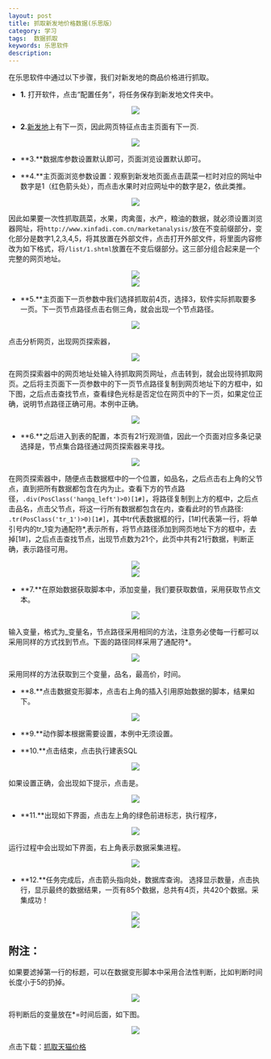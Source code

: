 ```yaml
---
layout: post
title: 抓取新发地价格数据(乐思版）
category: 学习
tags:  数据抓取
keywords: 乐思软件
description: 
---
```


在乐思软件中通过以下步骤，我们对新发地的商品价格进行抓取。

* **1.** 打开软件，点击“配置任务”，将任务保存到新发地文件夹中。

<div align="center"><img src="http://7xo51k.com1.z0.glb.clouddn.com/lesi1.png-wx"  ></div>

* **2.**[新发地](http://www.xinfadi.com.cn/marketanalysis/0/list/1.shtml)上有下一页，因此网页特征点击主页面有下一页.

<div align="center"><img src="http://7xo51k.com1.z0.glb.clouddn.com/lesi2.png-wx"  ></div>

* **3.**数据库参数设置默认即可，页面浏览设置默认即可。

* **4.**主页面浏览参数设置：观察到新发地页面点击蔬菜一栏时对应的网址中数字是1（红色箭头处），而点击水果时对应网址中的数字是2，依此类推。

<div align="center"><img src="http://7xo51k.com1.z0.glb.clouddn.com/lesi3.png-wx"  ></div>

因此如果要一次性抓取蔬菜，水果，肉禽蛋，水产，粮油的数据，就必须设置浏览器网址，将`http://www.xinfadi.com.cn/marketanalysis/`放在不变前缀部分，变化部分是数字1,2,3,4,5，将其放置在外部文件，点击打开外部文件，将里面内容修改为如下格式，将`/list/1.shtml`放置在不变后缀部分。这三部分组合起来是一个完整的网页地址。

<div align="center"><img src="http://7xo51k.com1.z0.glb.clouddn.com/lesi4.png-wx"  ></div>

<div align="center"><img src="http://7xo51k.com1.z0.glb.clouddn.com/lesi5.png-wx"  ></div>

* **5.**主页面下一页参数中我们选择抓取前4页，选择3，软件实际抓取要多一页。下一页节点路径点击右侧三角，就会出现一个节点路径。

<div align="center"><img src="http://7xo51k.com1.z0.glb.clouddn.com/lesi6.png-wx"  ></div>

点击分析网页，出现网页探索器，

<div align="center"><img src="http://7xo51k.com1.z0.glb.clouddn.com/lesi7.png-wx"  ></div>

在网页探索器中的网页地址处输入待抓取网页网址，点击转到，就会出现待抓取网页。之后将主页面下一页参数中的下一页节点路径复制到网页地址下的方框中，如下图，之后点击查找节点，查看绿色光标是否定位在网页中的下一页，如果定位正确，说明节点路径正确可用。本例中正确。

<div align="center"><img src="http://7xo51k.com1.z0.glb.clouddn.com/lesi8.png-wx"  ></div>

* **6.**之后进入到表的配置，本页有21行观测值，因此一个页面对应多条记录选择是，节点集合路径通过网页探索器来寻找。

<div align="center"><img src="http://7xo51k.com1.z0.glb.clouddn.com/lesi9.png-wx"  ></div>

在网页探索器中，随便点击数据框中的一个位置，如品名，之后点击右上角的父节点，直到把所有数据都包含在内为止。查看下方的节点路径，`.div(PosClass('hangq_left')>0)[1#]`，将路径复制到上方的框中，之后点击品名，点击父节点，将这一行所有数据都包含在内，查看此时的节点路径:` .tr(PosClass('tr_1')>0)[1#]`，其中tr代表数据框的行，[1#]代表第一行，将单引号内的tr_1变为通配符*,表示所有，将节点路径添加到网页地址下方的框中，去掉[1#]，之后点击查找节点，出现节点数为21个，此页中共有21行数据，判断正确，表示路径可用。

<div align="center"><img src="http://7xo51k.com1.z0.glb.clouddn.com/lesi10.png-wx" ></div>

<div align="center"><img src="http://7xo51k.com1.z0.glb.clouddn.com/lesi11.png-wx"  ></div>

* **7.**在原始数据获取脚本中，添加变量，我们要获取数值，采用获取节点文本。

<div align="center"><img src="http://7xo51k.com1.z0.glb.clouddn.com/lesi12.png-wx"  ></div>

输入变量，格式为_变量名，节点路径采用相同的方法，注意务必使每一行都可以采用同样的方式找到节点。下面的路径同样采用了通配符*。

<div align="center"><img src="http://7xo51k.com1.z0.glb.clouddn.com/lesi13.png-wx"  ></div>

采用同样的方法获取到三个变量，品名，最高价，时间。

* **8.**点击数据变形脚本，点击右上角的插入引用原始数据的脚本，结果如下。

<div align="center"><img src="http://7xo51k.com1.z0.glb.clouddn.com/lesi14.png-wx"  ></div>

* **9.**动作脚本根据需要设置，本例中无须设置。

* **10.**点击结束，点击执行建表SQL

<div align="center"><img src="http://7xo51k.com1.z0.glb.clouddn.com/lesi15.png-wx"  ></div>

如果设置正确，会出现如下提示，点击是。

<div align="center"><img src="http://7xo51k.com1.z0.glb.clouddn.com/lesi16.png-wx"  ></div>

* **11.**出现如下界面，点击左上角的绿色前进标志，执行程序，

<div align="center"><img src="http://7xo51k.com1.z0.glb.clouddn.com/lesi17.png-wx"  ></div>

运行过程中会出现如下界面，右上角表示数据采集进程。

<div align="center"><img src="http://7xo51k.com1.z0.glb.clouddn.com/lesi18.png-wx"  ></div>

* **12.**任务完成后，点击箭头指向处，数据库查询。
选择显示数量，点击执行，显示最终的数据结果，一页有85个数据，总共有4页，共420个数据。采集成功！

<div align="center"><img src="http://7xo51k.com1.z0.glb.clouddn.com/lesi19.png-wx"  ></div>

<div align="center"><img src="http://7xo51k.com1.z0.glb.clouddn.com/lesi20.png-wx"  ></div>

## 附注：

如果要滤掉第一行的标题，可以在数据变形脚本中采用合法性判断，比如判断时间长度小于5的扔掉。

<div align="center"><img src="http://7xo51k.com1.z0.glb.clouddn.com/lesi21.png-wx"  ></div>

将判断后的变量放在*=时间后面，如下图。

<div align="center"><img src="http://7xo51k.com1.z0.glb.clouddn.com/lesi22.png-wx" ></div>

点击下载：[抓取天猫价格]({{site.url}}/assets/2抓取天猫手机.docx)




